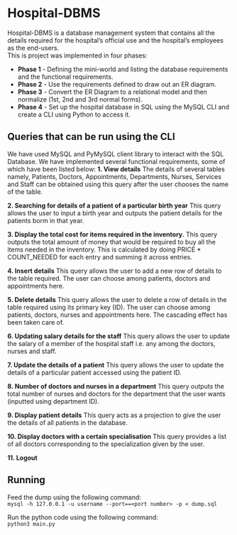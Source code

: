 # Hospital-DBMS
Hospital-DBMS is a database management system that contains all the details required for the hospital’s official use and the hospital’s employees as the end-users. </br>
This is project was implemented in four phases: 

- **Phase 1** - Defining the mini-world and listing the database requirements and the functional requirements.
- **Phase 2** - Use the requirements defined to draw out an ER diagram.
- **Phase 3** - Convert the ER Diagram to a relational model and then normalize (1st, 2nd and 3rd normal forms).
- **Phase 4** - Set up the hospital database in SQL using the MySQL CLI and create a CLI using Python to access it. 

## Queries that can be run using the CLI
We have used MySQL and PyMySQL client library to interact with the SQL Database. We have implemented several functional requirements, some of which have been listed below:
**1. View details**
The details of several tables namely, Patients, Doctors, Appointments, Departments, Nurses, Services and Staff can be obtained using this query after the user chooses the name of the table.

**2. Searching for details of a patient of a particular birth year**
This query allows the user to input a birth year and outputs the patient details for the patients borm in that year.

**3. Display the total cost for items required in the inventory.**
This query outputs the total amount of money that would be required to buy all the items needed in the inventory.  This is calculated by doing PRICE * COUNT_NEEDED for each entry and summing it across entries. 

**4. Insert details**
This query allows the user to add a new row of details to the table required. The user can choose among patients, doctors and appointments here.

**5. Delete details**
This query allows the user to delete a row of details in the table required using its primary key (ID). The user can choose among patients, doctors, nurses and appointments here. The cascading effect has been taken care of.

**6. Updating salary details for the staff**
This query allows the user to update the salary of a member of the hospital staff i.e. any among the doctors, nurses and staff.

**7. Update the details of a patient**
This query allows the user to update the details of a particular patient accessed using the patient ID.

**8. Number of doctors and nurses in a department**
This query outputs the total number of nurses and doctors for the department that the user wants (inputted using department ID).

**9. Display patient details**
This query acts as a projection to give the user the details of all patients in the database.

**10. Display doctors with a certain specialisation**
This query provides a list of all doctors corresponding to the specialization given by the user.

**11. Logout**

## Running

Feed the dump using the following command: </br>
`mysql -h 127.0.0.1 -u username --port==<port number> -p < dump.sql`</br>

Run the python code using the following command: </br>
`python3 main.py`
